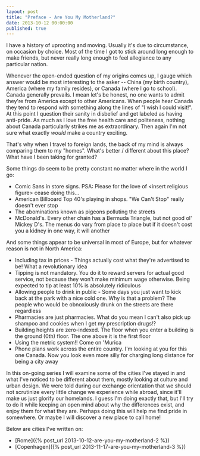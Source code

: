 ```yaml
---
layout: post
title: "Preface - Are You My Motherland?"
date: 2013-10-12 00:00:00
published: true
---
```


I have a history of uprooting and moving. Usually it's due to circumstance, on 
occasion by choice. Most of the time I got to stick around long enough to make 
friends, but never really long enough to feel allegiance to any particular 
nation.

Whenever the open-ended question of my origins comes up, I gauge which answer 
would be most interesting to the asker -- China (my birth country), America 
(where my family resides), or Canada (where I go to school).  Canada generally 
prevails. I mean let's be honest, no one wants to admit they're from America 
except to other Americans. When people hear Canada they tend to respond with 
something along the lines of "I wish I could visit!". At this point I question 
their sanity in disbelief and get labeled as having anti-pride.  As much as I 
love the free health care and politeness, nothing about Canada particularly 
strikes me as extraordinary. Then again I'm not sure what exactly _would_ make a 
country exciting.

That's why when I travel to foreign lands, the back of my mind is always 
comparing them to my "homes". What's better / different about this place? What 
have I been taking for granted?

Some things do seem to be pretty constant no matter where in the world I go:

- Comic Sans in store signs. PSA: Please for the love of \<insert religious 
figure\> cease doing this...
- American Billboard Top 40's playing in shops. "We Can't Stop" really doesn't 
ever stop
- The abominations known as pigeons polluting the streets
- McDonald's. Every other chain has a Bermuda Triangle, but not good ol' Mickey 
D's. The menus do vary from place to place but if it doesn't cost you a kidney 
in one way, it will another

And some things appear to be universal in most of Europe, but for whatever 
reason is not in North America:

- Including tax in prices - Things actually cost what they're advertised to be! 
What a revolutionary idea
- Tipping is not mandatory. You do it to reward servers for actual good service, 
not because they won't make minimum wage otherwise. Being expected to tip at 
least 10% is absolutely ridiculous
- Allowing people to drink in public - Some days you just want to kick back at 
the park with a nice cold one. Why is that a problem? The people who would be 
obnoxiously drunk on the streets are there regardless
- Pharmacies are just pharmacies. What do you mean I can't also pick up shampoo 
and cookies when I get my prescription drugs!?
- Building heights are zero-indexed. The floor when you enter a building is the 
ground (0th) floor. The one above it is the first floor
- Using the metric system!! Come on 'Murica
- Phone plans work across the entire country. I'm looking at you for this one 
Canada. Now you look even more silly for charging long distance for being a city 
away

In this on-going series I will examine some of the cities I've stayed in and 
what I've noticed to be different about them, mostly looking at culture and 
urban design. We were told during our exchange orientation that we should not 
scrutinize every little change we experience while abroad, since it'll make us 
just glorify our homelands. I guess I'm doing exactly that, but I'll try to do 
it while keeping an open mind about why the differences exist, and enjoy them 
for what they are. Perhaps doing this will help me find pride in somewhere. Or 
  maybe I will discover a new place to call home!

Below are cities I've written on:

- [Rome]({% post_url 2013-10-12-are-you-my-motherland-2 %})
- [Copenhagen]({% post_url 2013-11-17-are-you-my-motherland-3 %})


